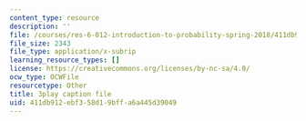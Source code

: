 ```yaml
---
content_type: resource
description: ''
file: /courses/res-6-012-introduction-to-probability-spring-2018/411db912ebf358d19bffa6a445d39049_kwbDWPrPfQI.vtt
file_size: 2343
file_type: application/x-subrip
learning_resource_types: []
license: https://creativecommons.org/licenses/by-nc-sa/4.0/
ocw_type: OCWFile
resourcetype: Other
title: 3play caption file
uid: 411db912-ebf3-58d1-9bff-a6a445d39049
---
```

